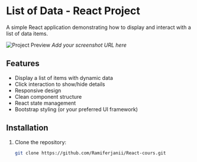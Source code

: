 # List of Data - React Project

A simple React application demonstrating how to display and interact with a list of data items.

![Project Preview](https://via.placeholder.com/400x250.png?text=Project+Preview) 
*Add your screenshot URL here*

## Features

- Display a list of items with dynamic data
- Click interaction to show/hide details
- Responsive design
- Clean component structure
- React state management
- Bootstrap styling (or your preferred UI framework)

## Installation

1. Clone the repository:
   ```bash
   git clone https://github.com/Ramiferjanii/React-cours.git
